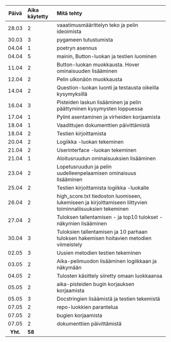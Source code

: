| Päivä | Aika käytetty | Mitä tehty  |
| :----:|:-----| :-----|
| 28.03 | 2   | vaaatimusmäärittelyn teko ja pelin ideoimista
| 30.03 | 3   | pygameen tutustumista
| 04.04 | 1   | poetryn asennus
| 04.04 | 5   | mainin, Button-luokan ja testien luominen
| 11.04 | 2   | Button-luokan muokkausta. Hover ominaisuuden lisääminen
| 12.04 | 2   | Pelin ulkonäön muokkausta
| 14.04 | 2   | Question-luokan luonti ja testausta oikeilla kysymyksillä
| 16.04 | 3   | Pisteiden laskun lisääminen ja pelin päättyminen kysymysten loppuessa
| 17.04 | 1   | Pylint asentaminen ja virheiden korjaamista
| 18.04 | 1   | Vaadittujen dokumenttien päivittämistä
| 18.04 | 2   | Testien kirjoittamista
| 20.04 | 2   | Logiikka -luokan tekeminen
| 21.04 | 2   | Userinterface -luokan tekeminen
| 21.04 | 1   | Aloitusruudun ominaisuuksien lisääminen
| 23.04 | 2  | Lopetusruudun ja pelin uudelleenpelaamisen ominaisuus lisääminen
| 25.04 | 2   | Testien kirjoittamista logiikka -luokalle
| 26.04 | 2   | high_score.txt tiedoston luomiseen, lukemiseen ja kirjoittamiseen liittyvien toiminnaliisuuksien tekeminen
| 27.04 | 2   | Tuloksen tallentamisen - ja top10 tulokset -näkymien lisääminen
| 30.04 | 3   | Tuloksien tallentamisen ja 10 parhaan tuloksen hakemisen hoitavien metodien viimeistely
| 02.05 | 3   | Uusien metodien testien tekeminen
| 03.05 | 2   | Aika-pelimuodon lisääminen logiikkaan ja näkymään
| 04.05 | 2  | Tulosten käsittely siiretty omaan luokkaansa
| 05.05 | 2  | aika-pisteiden bugin korjauksen korjaamista
| 05.05 | 3  | Docstringien lisäämistä ja testien tekemistä
| 07.05 | 2  | repo-luokkien parantelua
| 07.05 | 2 | bugien korjaamista
| 07.05 | 2  | dokumenttien päivittämistä
| **Yht.**  | **58**  |
